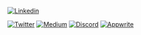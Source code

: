 [![Linkedin](https://media-exp1.licdn.com/dms/image/C4D16AQEfi_gRWx6SFw/profile-displaybackgroundimage-shrink_350_1400/0?e=1604534400&v=beta&t=mnq3PhDXZ7JrnhAHUDIMBsWax4TSSjqMx-V6sEl_wM0)](https://www.linkedin.com/in/eldadfux/)

[![Twitter](https://badgen.net/badge/icon/@eldadfux?icon=twitter&label)](https://twitter.com/eldadfux)
[![Medium](https://badgen.net/badge/icon/@eldadfux?icon=medium&label)](https://medium.com/@eldadfux)
[![Discord](https://img.shields.io/discord/564160730845151244?label=discord)](https://discord.gg/GSeTUeA)
[![Appwrite](https://badgen.net/badge/appwrite/io)](https://appwrite.io)


